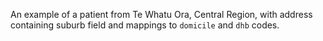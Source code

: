 An example of a patient from Te Whatu Ora, Central Region, with address containing suburb field
and mappings to `domicile` and `dhb` codes.